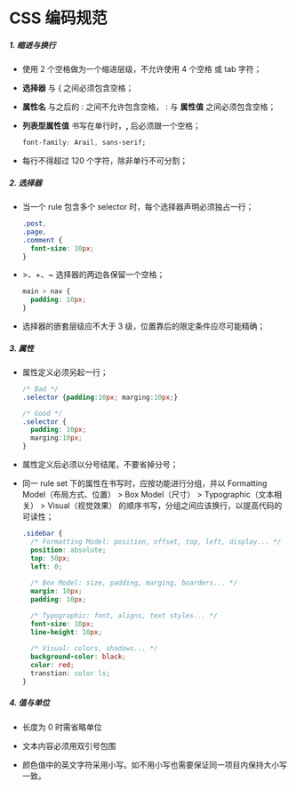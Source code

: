 # CSS 编码规范

##### 1. 缩进与换行

- 使用 2 个空格做为一个缩进层级，不允许使用 4 个空格 或 tab 字符；

- **选择器** 与 { 之间必须包含空格；

- **属性名** 与之后的 : 之间不允许包含空格， : 与 **属性值** 之间必须包含空格；

- **列表型属性值** 书写在单行时，**,** 后必须跟一个空格；

  ```css
  font-family: Arail, sans-serif;
  ```

- 每行不得超过 120 个字符，除非单行不可分割；

##### 2. 选择器

* 当一个 rule 包含多个 selector 时，每个选择器声明必须独占一行；

  ```css
  .post,
  .page,
  .comment {
    font-size: 10px;
  }
  ```

* \>、+、~ 选择器的两边各保留一个空格；

  ```css
  main > nav {
    padding: 10px;
  }
  ```

* 选择器的嵌套层级应不大于 3 级，位置靠后的限定条件应尽可能精确；

##### 3. 属性

* 属性定义必须另起一行；

  ```css
  /* Bad */
  .selector {padding:10px; marging:10px;}
  
  /* Good */
  .selector {
    padding: 10px;
    marging:10px;
  }
  ```

* 属性定义后必须以分号结尾，不要省掉分号；

* 同一 rule set 下的属性在书写时，应按功能进行分组，并以 Formatting Model（布局方式、位置） > Box Model（尺寸） > Typographic（文本相关） > Visual（视觉效果） 的顺序书写，分组之间应该换行，以提高代码的可读性；

  ```css
  .sidebar {
    /* Formatting Model: position, offset, top, left, display... */
    position: absolute;
    top: 50px;
    left: 0;
    
    /* Box Model: size, padding, marging, boarders... */
    margin: 10px;
    padding: 10px;
  
    /* Typographic: font, aligns, text styles... */
    font-size: 10px;
    line-height: 10px;
    
    /* Visual: colors, shadows... */
    background-color: black;
    color: red;
    transtion: color ls;
  }
  ```

##### 4. **值与单位**

- 长度为 0 时需省略单位

- 文本内容必须用双引号包围

- 颜色值中的英文字符采用小写。如不用小写也需要保证同一项目内保持大小写一致。

